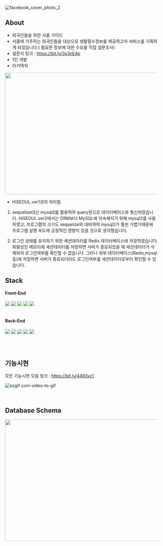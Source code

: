 ![facebook_cover_photo_2](https://github.com/noahkimDev/HiSEOUL/assets/68933325/1db005c6-99b4-4cf6-9ccd-1a0903d13ad1)

## About
- 외국인들을 위한 서울 가이드
- 서울에 거주하는 외국인들을 대상으로 생활필수정보를 제공하고자 서비스를 기획하게 되었습니다.( 필요한 정보에 대한 수요를 직접 설문조사)
- 설문지 링크 : https://bit.ly/3p3nE4p
- 1인 개발
- 아키텍처

<img src="https://github.com/noahkimDev/HiSEOULver2/assets/68933325/eee7e2ef-cfaa-4478-8792-4c16f314366a" width="600" height="400">



</br>

- HiSEOUL.ver1과의 차이점
1) sequelize대신 mysql2를 활용하여 query문으로 데이터베이스와 통신하였습니다.
   HiSEOUL.ver2에서는 ORM보다 MySQL에 익숙해지기 위해 mysql2를 사용하였고, 프로그램의 크기도 sequelize와 대비하여 mysql2가 훨씬 가볍기때문에 프로그램 실행 속도에 긍정적인 영향이 있을 것으로 생각했습니다.
    
2) 로그인 상태를 유지하기 위한 세션데이터를 Redis 데이터베이스에 저장하였습니다.  
   휘발성인 메모리에 세션데이터를 저장하면 서버가 종료되었을 때 세션데이터가 삭제되어 로그인여부를 확인할 수 없습니다. 그러나 외부 데이터베이스(Redis,mysql 등)에 저장하면 서버가 종료되더라도 로그인여부를 세션데이터로부터 확인할 수 있습니다.

## Stack
<div>
  <h4>Front-End</h4>
  <img src="https://img.shields.io/badge/react-61DAFB?style=for-the-badge&logo=react&logoColor=black">
  <img src="https://img.shields.io/badge/Typescript-3178C6?style=for-the-badge&logo=Typescript&logoColor=white"/>
  <img src="https://img.shields.io/badge/javascript-F7DF1E?style=for-the-badge&logo=javascript&logoColor=black">
  <img src="https://img.shields.io/badge/html-E34F26?style=for-the-badge&logo=html5&logoColor=white">
  <img src="https://img.shields.io/badge/css-06B6D4?style=for-the-badge&logo=css3&logoColor=white">
  
</div>  
<br>
<div>
  <h4>Back-End</h4>
  <img src="https://img.shields.io/badge/node.js-339933?style=for-the-badge&logo=Node.js&logoColor=white">
  <img src="https://img.shields.io/badge/express-000000?style=for-the-badge&logo=express&logoColor=white">
  <img src="https://img.shields.io/badge/Typescript-3178C6?style=for-the-badge&logo=Typescript&logoColor=white"/>
  <img src="https://img.shields.io/badge/mysql-4479A1?style=for-the-badge&logo=mysql&logoColor=white">
  <img src="https://img.shields.io/badge/redis-E34F26?style=for-the-badge&logo=redis&logoColor=white">
</div>  

</br></br>

## 기능시현

모든 기능시현 모음 링크 : https://bit.ly/4493vc1

![ezgif com-video-to-gif](https://github.com/noahkimDev/HiSEOUL/assets/68933325/f7684808-042c-4e52-9dd7-3e620dac7c0d)

</br>

## Database Schema

<img src="https://github.com/noahkimDev/HiSEOUL/assets/68933325/f75b8c51-2fb4-4849-903f-f4c5e4360b6f" width="600" height="400">


